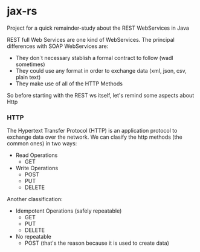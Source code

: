 # jax-rs
Project for a quick remainder-study about the REST WebServices in Java

REST full Web Services are one kind of WebServices. The principal differences with SOAP WebServices are:

* They don`t necessary stablish a formal contract to follow (wadl sometimes)
* They could use any format in order to exchange data (xml, json, csv, plain text)
* They make use of all of the HTTP Methods

So before starting with the REST ws itself, let's remind some aspects about Http

### HTTP
The Hypertext Transfer Protocol (HTTP) is an application protocol to exchange data over the network. 
We can clasify the http methods (the common ones) in two ways:

- Read Operations
  - GET
- Write Operations
  - POST
  - PUT
  - DELETE
  
 Another classification:
 
- Idempotent Operations (safely repeatable)
  - GET
  - PUT
  - DELETE
- No repeatable
  - POST (that's the reason because it is used to create data)
